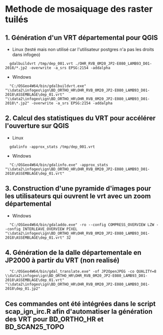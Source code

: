 # Methode de mosaiquage des raster tuilés

## 1. Génération d'un VRT départemental pour QGIS

  - Linux (testé mais non utilisé car l'utilisateur postgres n'a pas les droits dans infogeo)
  ```console
    gdalbuildvrt /tmp/dep_001.vrt ./OHR_RVB_0M20_JP2-E080_LAMB93_D01-2018/*.jp2 -overwrite -a_srs EPSG:2154 -addalpha
  ```

  - Windows             
  ```console
    "C:/OSGeo4W64/bin/gdalbuildvrt.exe" "\\data2\infogeo\ign\BD_ORTHO_HR\OHR_RVB_0M20_JP2-E080_LAMB93_D01-2018\ASSEMBLAGE\dep_01.vrt" "\\data2\infogeo\ign\BD_ORTHO_HR\OHR_RVB_0M20_JP2-E080_LAMB93_D01-2018\*.jp2" -overwrite -a_srs EPSG:2154 -addalpha
  ```

## 2. Calcul des statistiques du VRT pour accélérer l'ouverture sur QGIS

  - Linux
  ```console
    gdalinfo -approx_stats /tmp/dep_001.vrt
  ```

  - Windows
  ```console   
    "C:/OSGeo4W64/bin/gdalinfo.exe" -approx_stats "\\data2\infogeo\ign\BD_ORTHO_HR\OHR_RVB_0M20_JP2-E080_LAMB93_D01-2018\ASSEMBLAGE\dep_01.vrt"
  ```

## 3. Construction d'une pyramide d'images pour les utilisateurs qui ouvrent le vrt avec un zoom départemental

  - Windows
  ```console
    "C:/OSGeo4W64/bin/gdaladdo.exe" -ro --config COMPRESS_OVERVIEW LZW --config INTERLEAVE_OVERVIEW PIXEL "\\data2\infogeo\ign\BD_ORTHO_HR\OHR_RVB_0M20_JP2-E080_LAMB93_D01-2018\ASSEMBLAGE\dep_01.vrt" 32
  ```

## 4. Génération de la dalle départementale en JP2000 à partir du VRT (non realisé)
  ```console
    "C:/OSGeo4W64/bin/gdal_translate.exe" -of JP2OpenJPEG -co QUALITY=8 \\data2\infogeo\ign\BD_ORTHO_HR\OHR_RVB_0M20_JP2-E080_LAMB93_D01-2018\ASSEMBLAGE\dep_01.vrt"  "\\data2\infogeo\ign\BD_ORTHO_HR\OHR_RVB_0M20_JP2-E080_LAMB93_D01-2018\dep_01.jp2"
  ```

## Ces commandes ont été intégrées dans le script scap_ign_irc.R afin d'automatiser la génération des VRT pour BD_ORTHO_HR et BD_SCAN25_TOPO
